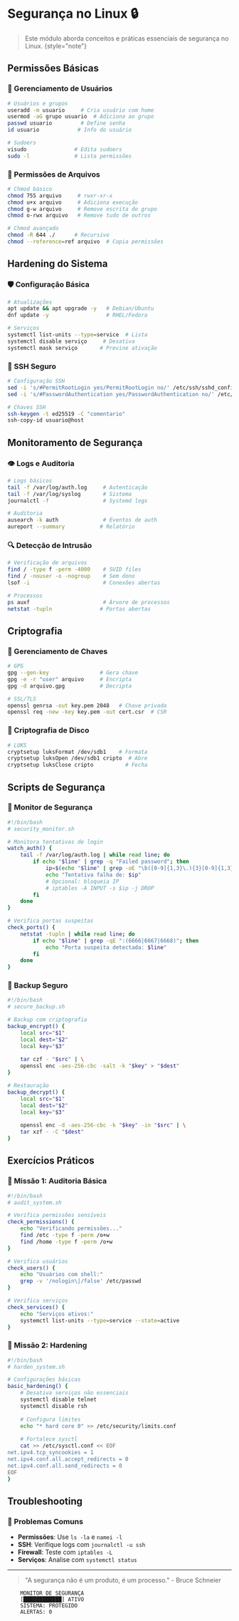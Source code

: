 # Segurança no Linux 🔒

> Este módulo aborda conceitos e práticas essenciais de segurança no Linux.
> {style="note"}

## Permissões Básicas

### 👤 Gerenciamento de Usuários
```bash
# Usuários e grupos
useradd -m usuario     # Cria usuário com home
usermod -aG grupo usuario  # Adiciona ao grupo
passwd usuario         # Define senha
id usuario            # Info do usuário

# Sudoers
visudo               # Edita sudoers
sudo -l              # Lista permissões
```

### 📁 Permissões de Arquivos
```bash
# Chmod básico
chmod 755 arquivo     # rwxr-xr-x
chmod u+x arquivo     # Adiciona execução
chmod g-w arquivo     # Remove escrita do grupo
chmod o-rwx arquivo   # Remove tudo de outros

# Chmod avançado
chmod -R 644 ./      # Recursivo
chmod --reference=ref arquivo  # Copia permissões
```

## Hardening do Sistema

### 🛡️ Configuração Básica
```bash
# Atualizações
apt update && apt upgrade -y   # Debian/Ubuntu
dnf update -y                  # RHEL/Fedora

# Serviços
systemctl list-units --type=service  # Lista
systemctl disable serviço     # Desativa
systemctl mask serviço       # Previne ativação
```

### 🔐 SSH Seguro
```bash
# Configuração SSH
sed -i 's/#PermitRootLogin yes/PermitRootLogin no/' /etc/ssh/sshd_config
sed -i 's/#PasswordAuthentication yes/PasswordAuthentication no/' /etc/ssh/sshd_config

# Chaves SSH
ssh-keygen -t ed25519 -C "comentario"
ssh-copy-id usuario@host
```

## Monitoramento de Segurança

### 👁️ Logs e Auditoria
```bash
# Logs básicos
tail -f /var/log/auth.log     # Autenticação
tail -f /var/log/syslog       # Sistema
journalctl -f                 # Systemd logs

# Auditoria
ausearch -k auth              # Eventos de auth
aureport --summary           # Relatório
```

### 🔍 Detecção de Intrusão
```bash
# Verificação de arquivos
find / -type f -perm -4000    # SUID files
find / -nouser -o -nogroup    # Sem dono
lsof -i                       # Conexões abertas

# Processos
ps auxf                       # Árvore de processos
netstat -tupln               # Portas abertas
```

## Criptografia

### 🔑 Gerenciamento de Chaves
```bash
# GPG
gpg --gen-key                # Gera chave
gpg -e -r "user" arquivo     # Encripta
gpg -d arquivo.gpg           # Decripta

# SSL/TLS
openssl genrsa -out key.pem 2048   # Chave privada
openssl req -new -key key.pem -out cert.csr  # CSR
```

### 💾 Criptografia de Disco
```bash
# LUKS
cryptsetup luksFormat /dev/sdb1    # Formata
cryptsetup luksOpen /dev/sdb1 cripto  # Abre
cryptsetup luksClose cripto          # Fecha
```

## Scripts de Segurança

### 🤖 Monitor de Segurança
```bash
#!/bin/bash
# security_monitor.sh

# Monitora tentativas de login
watch_auth() {
    tail -f /var/log/auth.log | while read line; do
        if echo "$line" | grep -q "Failed password"; then
            ip=$(echo "$line" | grep -oE "\b([0-9]{1,3}\.){3}[0-9]{1,3}\b")
            echo "Tentativa falha de: $ip"
            # Opcional: bloqueia IP
            # iptables -A INPUT -s $ip -j DROP
        fi
    done
}

# Verifica portas suspeitas
check_ports() {
    netstat -tupln | while read line; do
        if echo "$line" | grep -qE ":(6666|6667|6668)"; then
            echo "Porta suspeita detectada: $line"
        fi
    done
}
```

### 🔄 Backup Seguro
```bash
#!/bin/bash
# secure_backup.sh

# Backup com criptografia
backup_encrypt() {
    local src="$1"
    local dest="$2"
    local key="$3"
    
    tar czf - "$src" | \
    openssl enc -aes-256-cbc -salt -k "$key" > "$dest"
}

# Restauração
backup_decrypt() {
    local src="$1"
    local dest="$2"
    local key="$3"
    
    openssl enc -d -aes-256-cbc -k "$key" -in "$src" | \
    tar xzf - -C "$dest"
}
```

## Exercícios Práticos

### 🎯 Missão 1: Auditoria Básica
```bash
#!/bin/bash
# audit_system.sh

# Verifica permissões sensíveis
check_permissions() {
    echo "Verificando permissões..."
    find /etc -type f -perm /o+w
    find /home -type f -perm /o+w
}

# Verifica usuários
check_users() {
    echo "Usuários com shell:"
    grep -v '/nologin\|/false' /etc/passwd
}

# Verifica serviços
check_services() {
    echo "Serviços ativos:"
    systemctl list-units --type=service --state=active
}
```

### 🎯 Missão 2: Hardening
```bash
#!/bin/bash
# harden_system.sh

# Configurações básicas
basic_hardening() {
    # Desativa serviços não essenciais
    systemctl disable telnet
    systemctl disable rsh
    
    # Configura limites
    echo "* hard core 0" >> /etc/security/limits.conf
    
    # Fortalece sysctl
    cat >> /etc/sysctl.conf << EOF
net.ipv4.tcp_syncookies = 1
net.ipv4.conf.all.accept_redirects = 0
net.ipv4.conf.all.send_redirects = 0
EOF
}
```

## Troubleshooting

### 🔧 Problemas Comuns
- **Permissões**: Use `ls -la` e `namei -l`
- **SSH**: Verifique logs com `journalctl -u ssh`
- **Firewall**: Teste com `iptables -L`
- **Serviços**: Analise com `systemctl status`

---

> "A segurança não é um produto, é um processo." - Bruce Schneier

```ascii
    MONITOR DE SEGURANÇA
    [████████████] ATIVO
    SISTEMA: PROTEGIDO
    ALERTAS: 0
```